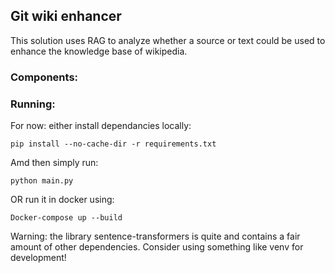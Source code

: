 ## Git wiki enhancer

This solution uses RAG to analyze whether a source or text could be used to enhance the knowledge base of wikipedia.

### Components:



### Running:
For now: either install dependancies locally:
```
pip install --no-cache-dir -r requirements.txt
```

Amd then simply run:
```
python main.py
```

OR run it in docker using:
```
Docker-compose up --build
```

Warning: the library sentence-transformers is quite and contains a fair amount of other dependencies. Consider using something like venv for development!

